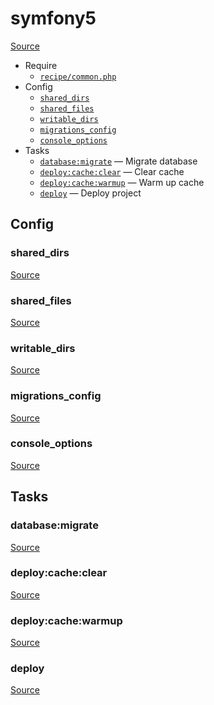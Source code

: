 <!-- DO NOT EDIT THIS FILE! -->
<!-- Instead edit recipe/symfony5.php -->
<!-- Then run bin/docgen -->

# symfony5

[Source](/recipe/symfony5.php)



* Require
  * [`recipe/common.php`](/docs/recipe/common.md)
* Config
  * [`shared_dirs`](#shared_dirs)
  * [`shared_files`](#shared_files)
  * [`writable_dirs`](#writable_dirs)
  * [`migrations_config`](#migrations_config)
  * [`console_options`](#console_options)
* Tasks
  * [`database:migrate`](#database:migrate) — Migrate database
  * [`deploy:cache:clear`](#deploy:cache:clear) — Clear cache
  * [`deploy:cache:warmup`](#deploy:cache:warmup) — Warm up cache
  * [`deploy`](#deploy) — Deploy project

## Config
### shared_dirs
[Source](/recipe/symfony5.php#L6)



### shared_files
[Source](/recipe/symfony5.php#L7)



### writable_dirs
[Source](/recipe/symfony5.php#L8)



### migrations_config
[Source](/recipe/symfony5.php#L9)



### console_options
[Source](/recipe/symfony5.php#L15)




## Tasks
### database:migrate
[Source](/recipe/symfony5.php#L20)



### deploy:cache:clear
[Source](/recipe/symfony5.php#L30)



### deploy:cache:warmup
[Source](/recipe/symfony5.php#L35)



### deploy
[Source](/recipe/symfony5.php#L40)



